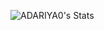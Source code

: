 ![ADARIYA0's Stats](https://github-readme-stats.vercel.app/api?username=ADARIYA0&theme=default&show_icons=true&hide_border=true&count_private=false)
